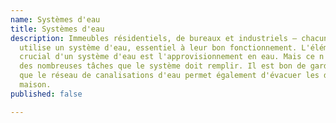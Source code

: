 ```yaml
---
name: Systèmes d'eau
title: Systèmes d'eau
description: Immeubles résidentiels, de bureaux et industriels – chacun d'entre eux
  utilise un système d'eau, essentiel à leur bon fonctionnement. L'élément le plus
  crucial d'un système d'eau est l'approvisionnement en eau. Mais ce n'est qu'une
  des nombreuses tâches que le système doit remplir. Il est bon de garder à l'esprit
  que le réseau de canalisations d'eau permet également d'évacuer les déchets de la
  maison.
published: false

---
```

